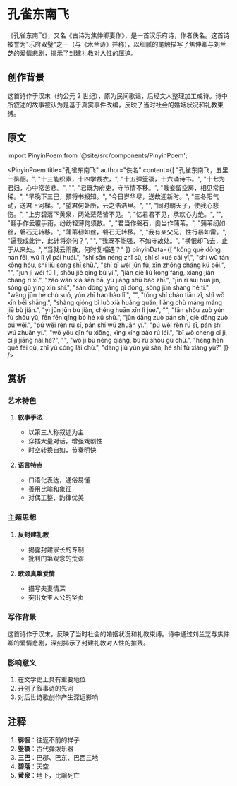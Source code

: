 # 孔雀东南飞

《孔雀东南飞》，又名《古诗为焦仲卿妻作》，是一首汉乐府诗，作者佚名。这首诗被誉为"乐府双璧"之一（与《木兰诗》并称），以细腻的笔触描写了焦仲卿与刘兰芝的爱情悲剧，揭示了封建礼教对人性的压迫。

## 创作背景

这首诗作于汉末（约公元 2 世纪），原为民间歌谣，后经文人整理加工成诗。诗中所叙述的故事被认为是基于真实事件改编，反映了当时社会的婚姻状况和礼教束缚。

## 原文

import PinyinPoem from '@site/src/components/PinyinPoem';

<PinyinPoem 
  title="孔雀东南飞" 
  author="佚名"
  content={[
    "孔雀东南飞，五里一徘徊。",
    "十三能织素，十四学裁衣，",
    "十五弹箜篌，十六诵诗书。",
    "十七为君妇，心中常苦悲。",
    "",
    "君既为府吏，守节情不移。",
    "贱妾留空房，相见常日稀。",
    "早晚下三巴，预将书报知。",
    "今日岁华尽，送故迎新时。",
    "三冬阳气动，送君上河梯。",
    "望君何处所，云之浩浩里。",
    "",
    "同时朝天子，使我心悲伤。",
    "上穷碧落下黄泉，两处茫茫皆不见。",
    "忆君君不见，承欢心力绝。",
    "",
    "翻手作云覆手雨，纷纷轻薄何须数。",
    "君当作磐石，妾当作蒲苇。",
    "蒲苇纫如丝，磐石无转移。",
    "蒲苇韧如丝，磐石无转移。",
    "我有亲父兄，性行暴如雷。",
    "逼我成此计，此计将奈何？",
    "",
    "我既不能强，不如守故处。",
    "横恨却飞去，止于从来处。",
    "当就云雨散，何时复相遇？"
  ]}
  pinyinData={[
    "kǒng què dōng nán fēi, wǔ lǐ yī pái huái.",
    "shí sān néng zhī sù, shí sì xué cái yī,",
    "shí wǔ tán kōng hóu, shí liù sòng shī shū.",
    "shí qī wéi jūn fù, xīn zhōng cháng kǔ bēi.",
    "",
    "jūn jì wéi fǔ lì, shǒu jié qíng bù yí.",
    "jiàn qiè liú kōng fáng, xiāng jiàn cháng rì xī.",
    "zǎo wǎn xià sān bā, yù jiāng shū bào zhī.",
    "jīn rì suì huá jìn, sòng gù yíng xīn shí.",
    "sān dōng yáng qì dòng, sòng jūn shàng hé tī.",
    "wàng jūn hé chù suǒ, yún zhī hào hào lǐ.",
    "",
    "tóng shí cháo tiān zǐ, shǐ wǒ xīn bēi shāng.",
    "shàng qióng bì luò xià huáng quán, liǎng chù máng máng jiē bù jiàn.",
    "yì jūn jūn bù jiàn, chéng huān xīn lì jué.",
    "",
    "fān shǒu zuò yún fù shǒu yǔ, fēn fēn qīng bó hé xū shǔ.",
    "jūn dāng zuò pán shí, qiè dāng zuò pú wěi.",
    "pú wěi rèn rú sī, pán shí wú zhuǎn yí.",
    "pú wěi rèn rú sī, pán shí wú zhuǎn yí.",
    "wǒ yǒu qīn fù xiōng, xìng xíng bào rú léi.",
    "bī wǒ chéng cǐ jì, cǐ jì jiāng nài hé?",
    "",
    "wǒ jì bù néng qiáng, bù rú shǒu gù chù.",
    "héng hèn què fēi qù, zhǐ yú cóng lái chù.",
    "dāng jiù yún yǔ sàn, hé shí fù xiāng yù?"
  ]}
/>

## 赏析

### 艺术特色

1. **叙事手法**
   - 以第三人称叙述为主
   - 穿插大量对话，增强戏剧性
   - 时空转换自如，节奏明快

2. **语言特点**
   - 口语化表达，通俗易懂
   - 善用比喻和象征
   - 对偶工整，韵律优美

### 主题思想

1. **反封建礼教**
   - 揭露封建家长的专制
   - 批判门第观念的荒谬

2. **歌颂真挚爱情**
   - 描写夫妻情深
   - 突出女主人公的坚贞

### 写作背景

这首诗作于汉末，反映了当时社会的婚姻状况和礼教束缚。诗中通过刘兰芝与焦仲卿的爱情悲剧，深刻揭示了封建礼教对人性的摧残。

### 影响意义

1. 在文学史上具有重要地位
2. 开创了叙事诗的先河
3. 对后世诗歌创作产生深远影响

## 注释

1. **徘徊**：往返不前的样子
2. **箜篌**：古代弹拨乐器
3. **三巴**：巴郡、巴东、巴西三地
4. **碧落**：天空
5. **黄泉**：地下，比喻死亡 